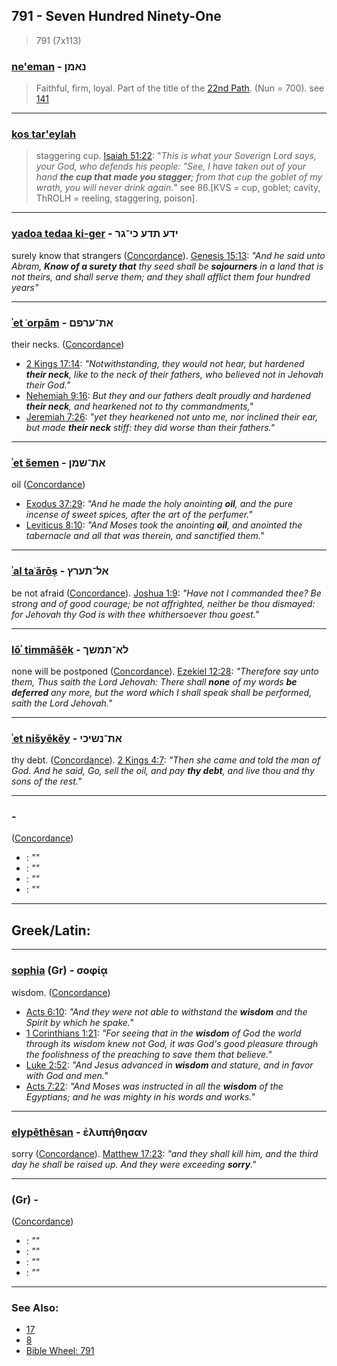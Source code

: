 ## 791 - Seven Hundred Ninety-One
> 791 (7x113)

### [ne'eman](/keys/NAMNf) - נאמן 
> Faithful, firm, loyal. Part of the title of the [22nd Path](22). (Nun = 700). see [141](141)

---

### [kos tar'eylah](/keys/KVS.ThROLH)
> staggering cup. [Isaiah 51:22](https://biblehub.com/isaiah/51-22.htm): "_This is what your Soverign Lord says, your God, who defends his people: "See, I have taken out of your hand **the cup that made you stagger**; from that cup the goblet of my wrath, you will never drink again._" see 86.[KVS = cup, goblet; cavity, ThROLH = reeling, staggering, poison].

---

### [yadoa tedaa ki-ger](/keys/IDO.ThDO.KI-GR) - ידע תדע כי־גר
surely know that strangers ([Concordance](https://biblehub.com/hebrew/1616.htm)). [Genesis 15:13](https://biblehub.com/genesis/15-13.htm): *"And he said unto Abram, **Know of a surety that** thy seed shall be **sojourners** in a land that is not theirs, and shall serve them; and they shall afflict them four hundred years"*

---

### [ʾet ʿorpām](/keys/ATh-ORPM) - את־ערפם
their necks. ([Concordance](https://biblehub.com/hebrew/6203.htm))

- [2 Kings 17:14](https://biblehub.com/2_kings/17-14.htm): *"Notwithstanding, they would not hear, but hardened **their neck**, like to the neck of their fathers, who believed not in Jehovah their God."*
- [Nehemiah 9:16](http://biblehub.com/nehemiah/9-16.htm): *But they and our fathers dealt proudly and hardened **their neck**, and hearkened not to thy commandments,"*
- [Jeremiah 7:26](https://biblehub.com/jeremiah/7-26.htm): *"yet they hearkened not unto me, nor inclined their ear, but made **their neck** stiff: they did worse than their fathers."*

---

### [ʾet šemen](/keys/ATh-ShMN) - את־שמן
oil ([Concordance](https://biblehub.com/hebrew/shemen_8081.htm))

- [Exodus 37:29](https://biblehub.com/exodus/37-29.htm): *"And he made the holy anointing **oil**, and the pure incense of sweet spices, after the art of the perfumer."*
- [Leviticus 8:10](https://biblehub.com/leviticus/8-10.htm): *"And Moses took the anointing **oil**, and anointed the tabernacle and all that was therein, and sanctified them."*

---

### [ʾal taʿărōṣ](/keys/AL-ThORTz) - אל־תערץ
be not afraid ([Concordance](https://biblehub.com/hebrew/taarotz_6206.htm)). [Joshua 1:9](https://biblehub.com/joshua/1-9.htm): *"Have not I commanded thee? Be strong and of good courage; be not affrighted, neither be thou dismayed: for Jehovah thy God is with thee whithersoever thou goest."*

---

### [lōʾ timmāšēk](/keys/LA-ThMShK) - לא־תמשך
none will be postponed ([Concordance](https://biblehub.com/hebrew/timmashech_4900.htm)). [Ezekiel 12:28](https://biblehub.com/ezekiel/12-28.htm): *"Therefore say unto them, Thus saith the Lord Jehovah: There shall **none** of my words **be deferred** any more, but the word which I shall speak shall be performed, saith the Lord Jehovah."*

---

### [ʾet nišyēkĕy](/keys/ATh-NShIKI) - את־נשיכי
thy debt. ([Concordance](https://biblehub.com/hebrew/5386.htm)). [2 Kings 4:7](https://biblehub.com/2_kings/4-7.htm): *"Then she came and told the man of God. And he said, Go, sell the oil, and pay **thy debt**, and live thou and thy sons of the rest."*

---

### [](/keys/) - 
([Concordance]())

- [](): *""*
- [](): *""*
- [](): *""*
- [](): *""*

---

## Greek/Latin:

---

### [sophia](/greek?word=sophiai) (Gr) - σοφίᾳ
wisdom. ([Concordance](https://biblehub.com/greek/sophia_4678.htm))

- [Acts 6:10](http://biblehub.com/text/acts/6-10.htm): *"And they were not able to withstand the **wisdom** and the Spirit by which he spake."*
- [1 Corinthians 1:21](http://biblehub.com/text/1_corinthians/1-21.htm): *"For seeing that in the **wisdom** of God the world through its wisdom knew not God, it was God's good pleasure through the foolishness of the preaching to save them that believe."*
- [Luke 2:52](http://biblehub.com/text/luke/2-52.htm): *"And Jesus advanced in **wisdom** and stature, and in favor with God and men."*
- [Acts 7:22](http://biblehub.com/text/acts/7-22.htm): *"And Moses was instructed in all the **wisdom** of the Egyptians; and he was mighty in his words and works."*

---

### [elypēthēsan](/greek?word=eluphthhsan) - ἐλυπήθησαν
sorry ([Concordance](https://biblehub.com/greek/elupe_the_san_3076.htm)). [Matthew 17:23](http://biblehub.com/text/matthew/17-23.htm): *"and they shall kill him, and the third day he shall be raised up. And they were exceeding **sorry**."*

---

### [](/greek?word=) (Gr) - 
([Concordance]())

- [](): *""*
- [](): *""*
- [](): *""*
- [](): *""*

---

### See Also:

- [17](17)
- [8](8)
- [Bible Wheel: 791](https://www.biblewheel.com//GR/GR_Database.php?SearchBy_Gematria=791)
